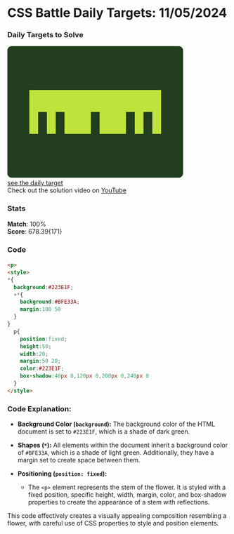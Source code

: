 # CSS Battle Daily Targets: 11/05/2024

### Daily Targets to Solve

![picture of daily target](./images/11.png)  
[see the daily target](https://cssbattle.dev/play/Jq7TBZQWfFHEPjMPTNb6)  
Check out the solution video on [YouTube](https://www.youtube.com/watch?v=krhJJqDPfyE)

### Stats

**Match**: 100%  
**Score**: 678.39{171}

### Code

```html
<p>
<style>
*{
  background:#223E1F;
  +*{
    background:#BFE33A;
    margin:100 50
  }
}
  p{
    position:fixed;
    height:50;
    width:20;
    margin:50 20;
    color:#223E1F;
    box-shadow:40px 0,120px 0,200px 0,240px 0
  }
</style>
```

### Code Explanation:

- **Background Color (`background`):** The background color of the HTML document is set to `#223E1F`, which is a shade of dark green.

- **Shapes (`*`):** All elements within the document inherit a background color of `#BFE33A`, which is a shade of light green. Additionally, they have a margin set to create space between them.

- **Positioning (`position: fixed`):** 
  - The `<p>` element represents the stem of the flower. It is styled with a fixed position, specific height, width, margin, color, and box-shadow properties to create the appearance of a stem with reflections.

This code effectively creates a visually appealing composition resembling a flower, with careful use of CSS properties to style and position elements.